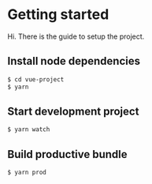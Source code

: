 # Getting started

Hi. There is the guide to setup the project.

## Install node dependencies

```sh
$ cd vue-project
$ yarn
```

## Start development project

```sh
$ yarn watch
```

## Build productive bundle

```sh
$ yarn prod
```